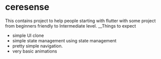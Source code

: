 # ceresense
This contains project to help people starting with flutter with some project from beginners friendly to Intermediate level.
__Things to expect
- simple UI clone
- simple state management using state management
- pretty simple navigation.
- very basic animations
